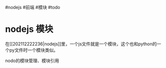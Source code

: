 #nodejs  #前端 #模块 #todo

# nodejs 模块
在[[202112222236|nodejs]]里，一个js文件就是一个模块，这个也和python的一个py文件时一个模块类似。

nodo的模块管理、模块引用